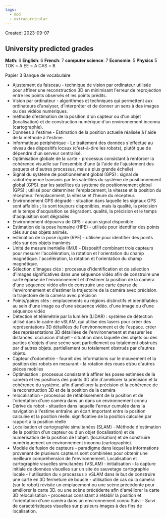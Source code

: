 ```yaml
---
tags:
  - mod
  - extracurricular
---
```

Created: 2023-09-07

## University predicted grades

**Math**: 6
**English**: 6
**French**: 7
**computer science**: 7
**Economie**: 5
**Physics** 5
TOK = A 
EE = A
CAS = B


Papier 3 Banque de vocabulaire
- Ajustement du faisceau - technique de vision par ordinateur utilisée pour affiner une reconstruction 3D en minimisant l'erreur de reprojection entre les points observés et les points prédits.
- Vision par ordinateur - algorithmes et techniques qui permettent aux ordinateurs d'analyser, d'interpréter et de donner un sens à des images ou des vidéos numériques.
- méthode d'estimation de la position d'un capteur ou d'un objet (localisation) et de construction numérique d'un environnement inconnu (cartographie).
- Données à l'estime - Estimation de la position actuelle réalisée à l'aide de la méthode à l'estime.
- Informatique périphérique - Le traitement des données s'effectue au niveau des dispositifs locaux (c'est-à-dire les robots), plutôt que de dépendre d'un serveur centralisé.
- Optimisation globale de la carte - processus consistant à renforcer la cohérence visuelle sur l'ensemble d'une
(à l'aide de l'ajustement des paquets et d'autres processus, mais à plus grande échelle)
- Signal du système de positionnement global (GPS) : signal de radiofréquence transmis par les satellites du système de positionnement global (GPS).
par les satellites du système de positionnement global (GPS) ; utilisé pour déterminer l'emplacement, la vitesse et la position du récepteur.
l'emplacement, la vitesse et l'heure du récepteur.
- Environnement GPS dégradé - situation dans laquelle les signaux GPS sont affaiblis ; ils sont toujours disponibles, mais la qualité, la précision et le temps d'acquisition se dégradent.
qualité, la précision et le temps d'acquisition sont dégradés
- Environnement dépourvu de GPS - aucun signal disponible
- Estimation de la pose humaine (HPE) - utilisée pour identifier des points clés sur des objets animés.
- estimation de la pose rigide (RPE) - utilisée pour identifier des points clés sur des objets inanimés
- Unité de mesure inertielle (IMU) - Dispositif combinant trois capteurs pour mesurer l'accélération, la rotation et l'orientation du champ magnétique.
l'accélération, la rotation et l'orientation du champ magnétique.
- Sélection d'images clés : processus d'identification et de sélection d'images significatives dans une séquence vidéo afin de construire une carte éparse de l'environnement et d'estimer la position de la caméra.
d'une séquence vidéo afin de construire une carte éparse de l'environnement et d'estimer la trajectoire de la caméra avec précision.
la trajectoire de la caméra avec précision
- Points/paires clés : emplacements ou régions distinctifs et identifiables au sein d'une image ou d'une séquence vidéo.
d'une image ou d'une séquence vidéo
- Détection et télémétrie par la lumière (LIDAR) : système de détection utilisé dans le cadre de vSLAM, qui utilise des lasers pour créer des représentations 3D détaillées de l'environnement et de l'espace.
créer des représentations 3D détaillées de l'environnement et mesurer les distances.
 occlusion d'objet - situation dans laquelle des objets ou des parties d'objets d'une scène sont partiellement ou totalement obstrués par d'autres objets.
partiellement ou totalement obstrués par d'autres objets.
- Capteur d'odométrie - fournit des informations sur le mouvement et la position des robots en
mesurant - la rotation des roues et/ou d'autres pièces mobiles
- Optimisation : processus consistant à affiner les poses estimées de la caméra et les positions des points 3D afin d'améliorer la précision et la cohérence du système.
afin d'améliorer la précision et la cohérence de la reconstruction 3D et de la position de la caméra
- relocalisation - processus de rétablissement de la position et de l'orientation d'une caméra dans un
dans un environnement connu
- Dérive du robot - situation dans laquelle l'erreur cumulée dans la navigation à l'estime entraîne un écart important entre la position calculée et la position réelle.
significative de la position calculée par rapport à la position réelle
- Localisation et cartographie simultanées (SLAM) - Méthode d'estimation de la position d'un capteur ou d'un objet (localisation) et de numérisation de la position de l'objet.
(localisation) et de construire numériquement un environnement inconnu (cartographie).
- Modèle de fusion de capteurs - paradigme dans lequel les informations provenant de plusieurs capteurs sont combinées pour obtenir une meilleure compréhension de l'environnement.
Localisation et cartographie visuelles simultanées (VSLAM) :
initialisation - la capture initiale de données visuelles sur un site de sauvetage
cartographie locale - l'utilisation du « processus » vSLAM dans le but de construire une carte en 3D
fermeture de boucle - utilisation de cas où la caméra (sur le robot) revisite un emplacement ou une scène précédente pour améliorer la carte 3D.
ou une scène précédente afin d'améliorer la carte 3D
relocalisation - processus consistant à rétablir la position et l'orientation d'une caméra dans un
environnement connu
Suivi - Suivi de caractéristiques visuelles sur plusieurs images à des fins de localisation.